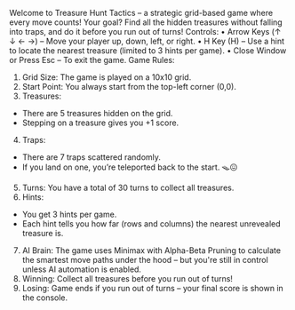 Welcome to Treasure Hunt Tactics – a strategic grid-based game where every move counts!
Your goal? Find all the hidden treasures without falling into traps, and do it before you run out of turns!
Controls:
 •	Arrow Keys (↑ ↓ ← →) – Move your player up, down, left, or right.
 •	H Key (H) – Use a hint to locate the nearest treasure (limited to 3 hints per game).
 •	Close Window or Press Esc – To exit the game.
Game Rules:
 1.	Grid Size: The game is played on a 10x10 grid.
 2.	Start Point: You always start from the top-left corner (0,0).
 3.	Treasures:
  - There are 5 treasures hidden on the grid.
  - Stepping on a treasure gives you +1 score.
 4.	Traps:
  -	There are 7 traps scattered randomly.
  -	If you land on one, you’re teleported back to the start. 🪤😖
 5.	Turns: You have a total of 30 turns to collect all treasures.
 6.	Hints:
  -	You get 3 hints per game.
  -	Each hint tells you how far (rows and columns) the nearest unrevealed treasure is.
 7.	AI Brain: The game uses Minimax with Alpha-Beta Pruning to calculate the smartest move paths under the hood – but you're still in control unless AI automation is enabled.
 8.	Winning: Collect all treasures before you run out of turns!
 9.	Losing: Game ends if you run out of turns – your final score is shown in the console.


